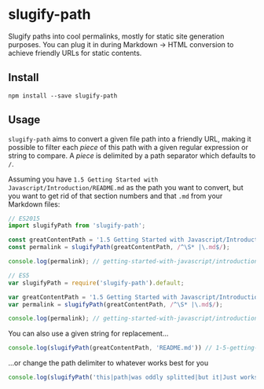 # slugify-path
Slugify paths into cool permalinks, mostly for static site generation purposes. You can plug it in during Markdown -> HTML conversion to achieve friendly URLs for static contents.


## Install
`npm install --save slugify-path`

## Usage
`slugify-path` aims to convert a given file path into a friendly URL, making it possible to filter each _piece_ of this path with a given regular expression or string to compare. A _piece_ is delimited by a path separator which defaults to `/`.

Assuming you have `1.5 Getting Started with Javascript/Introduction/README.md` as the path you want to convert, but you want to get rid of that section numbers and that `.md` from your Markdown files:

```js
// ES2015
import slugifyPath from 'slugify-path';

const greatContentPath = '1.5 Getting Started with Javascript/Introduction/README.md';
const permalink = slugifyPath(greatContentPath, /^\S* |\.md$/);

console.log(permalink); // getting-started-with-javascript/introduction/readme

// ES5
var slugifyPath = require('slugify-path').default;

var greatContentPath = '1.5 Getting Started with Javascript/Introduction/README.md';
var permalink = slugifyPath(greatContentPath, /^\S* |\.md$/);

console.log(permalink); // getting-started-with-javascript/introduction/readme

```

You can also use a given string for replacement...

```js
console.log(slugifyPath(greatContentPath, 'README.md')) // 1-5-getting-started-with-javascript/introduction/
```

...or change the path delimiter to whatever works best for you

```js
console.log(slugifyPath('this|path|was oddly splitted|but it|Just works', null, '|')); // this|path|was-oddly-splitted|but-it|just-works
```


